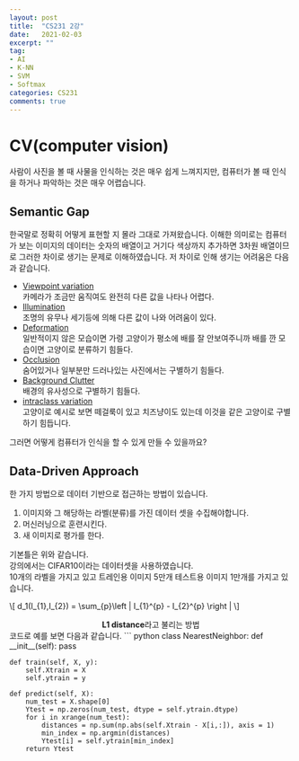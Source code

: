 ```yaml
---
layout: post
title:  "CS231 2강"
date:   2021-02-03
excerpt: ""
tag: 
- AI
- K-NN
- SVM
- Softmax
categories: CS231
comments: true
---
```

# CV(computer vision)
사람이 사진을 볼 때 사물을 인식하는 것은 매우 쉽게 느껴지지만, 컴퓨터가 볼 때 인식을 하거나 파악하는 것은 매우 어렵습니다.   
## Semantic Gap
한국말로 정확히 어떻게 표현할 지 몰라 그대로 가져왔습니다. 이해한 의미로는 컴퓨터가 보는 이미지의 데이터는 숫자의 배열이고 거기다 색상까지 추가하면 3차원 배열이므로 그러한 차이로 생기는 문제로 이해하였습니다. 저 차이로 인해 생기는 어려움은 다음과 같습니다. 
-  [Viewpoint variation ](https://drive.google.com/file/d/1FfyVH5DdLTklUBioydtFZDpYoWcunPzG/view?usp=sharing)  
카메라가 조금만 움직여도 완전히 다른 값을 나타나 어렵다.
- [Illumination](https://drive.google.com/file/d/1zpWKYjDIbVCTWeWDWdJx04HT05U-msgM/view?usp=sharing)  
조명의 유무나 세기등에 의해 다른 값이 나와 어려움이 있다.
- [Deformation ](https://drive.google.com/file/d/1VNxq-7lCukNQ1Jnv23yx0TbaNSSd3L7p/view?usp=sharing)  
일반적이지 않은 모습이면 가령 고양이가 평소에 배를 잘 안보여주니까 배를 깐 모습이면 고양이로 분류하기 힘들다.
- [Occlusion](https://drive.google.com/file/d/1rEN2V5c4v-45OZgr0ETB-dN8BJQlIpgR/view?usp=sharing)  
숨어있거나 일부분만 드러나있는 사진에서는 구별하기 힘들다.
- [Background Clutter](https://drive.google.com/file/d/1znYWjYwkHbPUqjeS1i0R8k2tvYO20c3j/view?usp=sharing)  
배경의 유사성으로 구별하기 힘들다.
- [intraclass variation](https://drive.google.com/file/d/1fAf3Bo02J-Fy6ZIbrRWMMwlavsL6Uk0H/view?usp=sharing)  
고양이로 예시로 보면 떼걸룩이 있고 치즈냥이도 있는데 이것을 같은 고양이로 구별하기 힘듭니다.  

그러면 어떻게 컴퓨터가 인식을 할 수 있게 만들 수 있을까요?
## Data-Driven Approach
한 가지 방법으로 데이터 기반으로 접근하는 방법이 있습니다.  
1. 이미지와 그 해당하는 라벨(분류)를 가진 데이터 셋을 수집해야합니다.
2. 머신러닝으로 훈련시킨다.
3. 새 이미지로 평가를 한다.

기본틀은 위와 같습니다.  
강의에서는 CIFAR10이라는 데이터셋을 사용하였습니다.  
10개의 라벨을 가지고 있고 트레인용 이미지 5만개 테스트용 이미지 1만개를 가지고 있습니다.  

\\[ d_1(I_{1},I_{2}) = \sum_{p}\left | I_{1}^{p} - I_{2}^{p}  \right | \\]
<center><b>L1 distance</b>라고 불리는 방법 </center>
코드로 예를 보면 다음과 같습니다.
``` python
class NearestNeighbor:
    def __init__(self):
        pass
    
    def train(self, X, y):
        self.Xtrain = X
        self.ytrain = y
    
    def predict(self, X):
        num_test = X.shape[0]
        Ytest = np.zeros(num_test, dtype = self.ytrain.dtype)
        for i in xrange(num_test):
            distances = np.sum(np.abs(self.Xtrain - X[i,:]), axis = 1)
            min_index = np.argmin(distances)
            Ytest[i] = self.ytrain[min_index]
        return Ytest
```